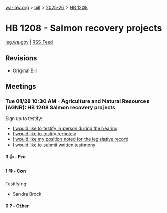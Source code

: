 [wa-law.org](/) > [bill](/bill/) > [2025-26](/bill/2025-26/) > [HB 1208](/bill/2025-26/hb/1208/)

# HB 1208 - Salmon recovery projects
[leg.wa.gov](https://app.leg.wa.gov/billsummary?BillNumber=1208&Year=2025&Initiative=false) | [RSS Feed](./rss.xml)

## Revisions
* [Original Bill](1/)

## Meetings
### Tue 01/28 10:30 AM - Agriculture and Natural Resources (AGNR): HB 1208 Salmon recovery projects
Sign up to testify:
* [I would like to testify in person during the hearing](https://app.leg.wa.gov/csi/Testifier/Add?chamber=House&mId=32543&aId=161919&caId=25074&tId=1)
* [I would like to testify remotely](https://app.leg.wa.gov/csi/Testifier/Add?chamber=House&mId=32543&aId=161919&caId=25074&tId=2)
* [I would like my position noted for the legislative record](https://app.leg.wa.gov/csi/Testifier/Add?chamber=House&mId=32543&aId=161919&caId=25074&tId=3)
* [I would like to submit written testimony](https://app.leg.wa.gov/csi/Testifier/Add?chamber=House&mId=32543&aId=161919&caId=25074&tId=4)

#### 3 👍 - Pro

#### 1 👎 - Con
Testifying:
* Sandra Brock

#### 0 ❓ - Other
